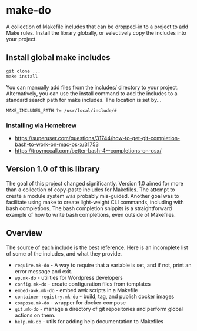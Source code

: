 # make-do

A collection of Makefile includes that can be dropped-in to a project to add Make rules. Install the library globally, or selectively copy the includes into your project.

## Install global make includes

```
git clone ...
make install
```

You can manually add files from the includes/ directory to your project. Alternatively, you can use the install command to add the includes to a standard search path for make includes. The location is set by...
```make
MAKE_INCLUDES_PATH ?= /usr/local/include/#
```

### Installing via Homebrew


- https://superuser.com/questions/31744/how-to-get-git-completion-bash-to-work-on-mac-os-x/31753
- https://troymccall.com/better-bash-4--completions-on-osx/

## Version 1.0 of this library

The goal of this project changed significantly. Version 1.0 aimed for more than a collection of copy-paste includes for Makefiles. The attempt to create a module system was probably mis-guided. Another goal was to facilitate using make to create light-weight CLI commands, including with bash completions. The bash completion snippits is a straightforward example of how to write bash completions, even outside of Makefiles.

## Overview

The source of each include is the best reference. Here is an incomplete list of some of the includes, and what they provide.

* `require.mk-do` - A way to require that a variable is set, and if not, print an error message and exit.
* `wp.mk-do` - utilities for Wordpress developers
* `config.mk-do` - create configuration files from templates
* `embed-awk.mk-do` - embed awk scripts in a Makefile
* `container-registry.mk-do` - build, tag, and publish docker images
* `compose.mk-do` - wrapper for docker-compose
* `git.mk-do` - manage a directory of git repositories and perform global actions on them.
* `help.mk-do` - utils for adding help documentation to Makefiles